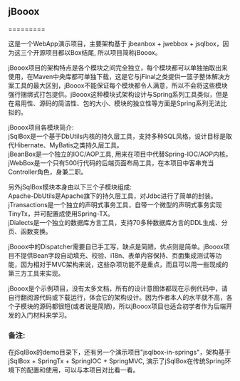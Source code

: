 ## jBooox
=========

这是一个WebApp演示项目，主要架构基于 jbeanbox + jwebbox + jsqlbox，因为这三个开源项目都以Box结尾, 所以项目简称jBooox。  

jBooox项目的架构特点是各个模块之间完全独立，每个模块都可以单独抽取出来使用，在Maven中央库都可单独下载，这是它与jFinal之类提供一篮子整体解决方案工具的最大区别，jBooox不能保证每个模块都令人满意，所以不会将这些模块强行捆绑式打包提供。jBooox这种模块式架构设计与Spring系列工具类似，但是在易用性、源码的简洁性、包的大小、模块的独立性等方面是Spring系列无法比拟的。  

jBooox项目各模块简介:   
jSqlBox是一个基于DbUtils内核的持久层工具，支持多种SQL风格，设计目标是取代Hibernate、MyBatis之类持久层工具。  
jBeanBox是一个独立的IOC/AOP工具, 用来在项目中代替Spring-IOC/AOP内核。  
jWebBox是一个只有500行代码的后端页面布局工具，在本项目中客串充当Controller角色，身兼二职。  

另外jSqlBox模块本身由以下三个子模块组成:  
Apache-DbUtils是Apache旗下的持久层工具，对Jdbc进行了简单的封装。  
jTransactions是一个独立的声明式事务工具，自带一个微型的声明式事务实现TinyTx，并可配置成使用Spring-TX。  
jDialects是一个独立的数据库方言工具，支持70多种数据库方言的DDL生成、分页、函数变换。  

jBooox中的Dispatcher需要自已手工写，缺点是简陋，优点则是简单。jBooox项目不提供Bean字段自动填充、校验、i18n、表单内容保持、页面集成测试等功能，因为相对于MVC架构来说，这些杂项功能不是重点，而且可以用一些现成的第三方工具来实现。  

jBooox是个示例项目，没有太多文档，所有的设计意图体都现在示例代码中，请自行翻阅源代码或下载运行，体会它的架构设计。因为作者本人的水平就不高，各个子模块的源码都很短(或者说是简陋)，所以jBooox项目也适合初学者作为后端开发的入门材料来学习。  

### 备注:
在jSqlBox的demo目录下，还有另一个演示项目"jsqlbox-in-springs"，架构基于 jSqlBox + SpringTx + SpringIOC + SpringMVC,  演示了jSqlBox在传统Spring环境下的配置和使用，可以与本项目对比看一看。  